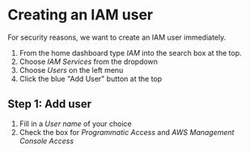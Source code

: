 # Creating an IAM user
For security reasons, we want to create an IAM user immediately.

1. From the home dashboard type *IAM* into the search box at the top.
2. Choose *IAM Services* from the dropdown
3. Choose *Users* on the left menu
4. Click the blue "Add User" button at the top

## Step 1: Add user
1. Fill in a *User name* of your choice
2. Check the box for *Programmatic Access* and *AWS Management Console Access*

<!--stackedit_data:
eyJoaXN0b3J5IjpbMTU4ODQwMzA2MSwxNDUxOTA4NzI5LDcxOD
U2ODk5MiwtMTIxMDQzMjgsLTE5Nzk5MTAwMzksLTcwMDUzMjg1
NSwxOTE0MTg0OTkwLC0xNjQwOTI5MzM0LDIxMDc0NTA2NDksMT
UwNjU4OTE0N119
-->